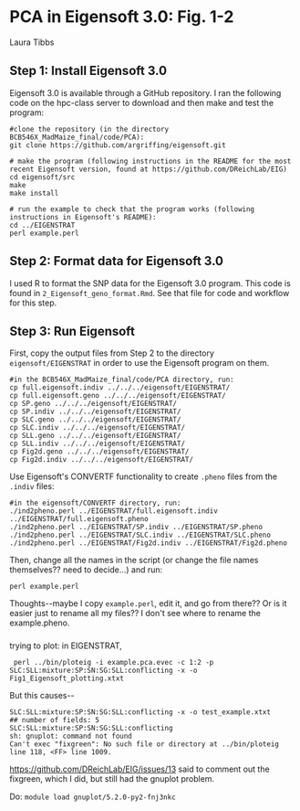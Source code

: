 # PCA in Eigensoft 3.0: Fig. 1-2
Laura Tibbs

## Step 1: Install Eigensoft 3.0
Eigensoft 3.0 is available through a GitHub repository. I ran the following code on the hpc-class server to download and then make and test the program:

	#clone the repository (in the directory BCB546X_MadMaize_final/code/PCA):
	git clone https://github.com/argriffing/eigensoft.git 
	
	# make the program (following instructions in the README for the most recent Eigensoft version, found at https://github.com/DReichLab/EIG)
	cd eigensoft/src
	make
	make install

	# run the example to check that the program works (following instructions in Eigensoft's README):
	cd ../EIGENSTRAT
	perl example.perl

## Step 2: Format data for Eigensoft 3.0
I used R to format the SNP data for the Eigensoft 3.0 program. This code is found in `2_Eigensoft_geno_format.Rmd`. See that file for code and workflow for this step.

## Step 3: Run Eigensoft
First, copy the output files from Step 2 to the directory `eigensoft/EIGENSTRAT` in order to use the Eigensoft program on them.

	#in the BCB546X_MadMaize_final/code/PCA directory, run:
	cp full.eigensoft.indiv ../../../eigensoft/EIGENSTRAT/
	cp full.eigensoft.geno ../../../eigensoft/EIGENSTRAT/
	cp SP.geno ../../../eigensoft/EIGENSTRAT/
	cp SP.indiv ../../../eigensoft/EIGENSTRAT/	
	cp SLC.geno ../../../eigensoft/EIGENSTRAT/
	cp SLC.indiv ../../../eigensoft/EIGENSTRAT/
	cp SLL.geno ../../../eigensoft/EIGENSTRAT/
	cp SLL.indiv ../../../eigensoft/EIGENSTRAT/
	cp Fig2d.geno ../../../eigensoft/EIGENSTRAT/
	cp Fig2d.indiv ../../../eigensoft/EIGENSTRAT/

Use Eigensoft's CONVERTF functionality to create `.pheno` files from the `.indiv` files:

	#in the eigensoft/CONVERTF directory, run:
	./ind2pheno.perl ../EIGENSTRAT/full.eigensoft.indiv ../EIGENSTRAT/full.eigensoft.pheno
	./ind2pheno.perl ../EIGENSTRAT/SP.indiv ../EIGENSTRAT/SP.pheno
	./ind2pheno.perl ../EIGENSTRAT/SLC.indiv ../EIGENSTRAT/SLC.pheno
	./ind2pheno.perl ../EIGENSTRAT/Fig2d.indiv ../EIGENSTRAT/Fig2d.pheno

Then, change all the names in the script (or change the file names themselves?? need to decide...) and run:

	perl example.perl

Thoughts--maybe I copy `example.perl`, edit it, and go from there?? Or is it easier just to rename all my files?? I don't see where to rename the example.pheno.

###
trying to plot: in EIGENSTRAT,

	 perl ../bin/ploteig -i example.pca.evec -c 1:2 -p SLC:SLL:mixture:SP:SN:SG:SLL:conflicting -x -o Fig1_Eigensoft_plotting.xtxt

But this causes--

	SLC:SLL:mixture:SP:SN:SG:SLL:conflicting -x -o test_example.xtxt
	## number of fields: 5
	SLC:SLL:mixture:SP:SN:SG:SLL:conflicting
	sh: gnuplot: command not found
	Can't exec "fixgreen": No such file or directory at ../bin/ploteig line 118, <FF> line 1009.

https://github.com/DReichLab/EIG/issues/13 said to comment out the fixgreen, which I did, but still had the gnuplot problem.

Do: `module load gnuplot/5.2.0-py2-fnj3nkc`

